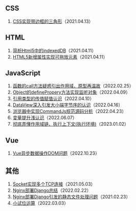 ## CSS

1. [CSS实现带边框的三角形](https://github.com/Hyrmm/Blog/issues/1)（2021.04.13）

## HTML

1. [简析Html5中的indexedDB](https://github.com/Hyrmm/Blog/issues/2)（2021.04.11）
2. [HTML5新增属性实现可拖放元素](https://github.com/Hyrmm/Blog/issues/3)（2021.04.11）

## JavaScript



1. [函数的call方法疑惑引出作用域、原型再温故](https://github.com/Hyrmm/Blog/issues/4)（2022.02.25）
2. [Object的definePropery方法实现监听对象](https://github.com/Hyrmm/Blog/issues/5)（2022.04.09）
3. [引用类型的传值赋值认识](https://github.com/Hyrmm/Blog/issues/6)（2022.04.10）
4. [DataView深入引发大小端字节序的认识](https://github.com/Hyrmm/Blog/issues/7)（2022.04.16）
5. [浏览器中实现CommandJs规范源码分析](https://github.com/Hyrmm/Blog/issues/8)（2022.04.23）
6. [变量提升浅认识](https://github.com/Hyrmm/Blog/issues/9)（2022.06.07）
7. [彻底弄懂作用域链、执行上下文(执行环境)](https://github.com/Hyrmm/Blog/issues/10)（2023.01.02）

## Vue

1. [Vue异步数据操作DOM问题](https://github.com/Hyrmm/Blog/issues/11)（2022.10.23）

## 其他

1. [Socket实现多个TCP连接](https://github.com/Hyrmm/Blog/issues/12)（2021.05.03）
2. [Nginx部署Django总结](https://github.com/Hyrmm/Blog/issues/13)（2022.02.22）
3. [Nginx部署Django引发的静态文件处理问题](https://github.com/Hyrmm/Blog/issues/14)（2021.02.23）
4. [小试位运算](https://github.com/Hyrmm/Blog/issues/15)（2022.03.03）

